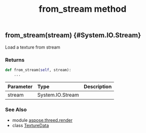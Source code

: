 ﻿---
title: from_stream method
second_title: Aspose.3D for Python via .NET API References
description: 
type: docs
weight: 40
url: /python-net/aspose.threed.render/texturedata/from_stream/
is_root: false
---

## from_stream(stream) {#System.IO.Stream}

Load a texture from stream

### Returns 





```python
def from_stream(self, stream):
    ...
```


| Parameter | Type | Description |
| :- | :- | :- |
| stream | System.IO.Stream |  |



### See Also
* module [aspose.threed.render](../../)
* class [TextureData](/3d/python-net/aspose.threed.render/texturedata)
